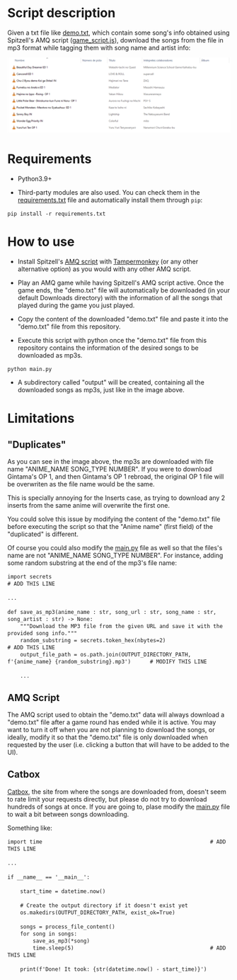# Script description

Given a txt file like [demo.txt](demo.txt), which contain some song's info obtained using Spitzell's AMQ script ([game_script.js](game_script.js)), download the songs from the file in mp3 format while tagging them with song name and artist info:

![OutputExample](images/output.png)


# Requirements

- Python3.9+

- Third-party modules are also used. You can check them in the [requirements.txt](requirements.txt) file and automatically install them through `pip`:

```
pip install -r requirements.txt
```


# How to use

- Install Spitzell's [AMQ script](game_script.js) with [Tampermonkey](https://www.tampermonkey.net/) (or any other alternative option) as you would with any other AMQ script.

- Play an AMQ game while having Spitzell's AMQ script active. Once the game ends, the "demo.txt" file will automatically be downloaded (in your default Downloads directory) with the information of all the songs that played during the game you just played.

- Copy the content of the downloaded "demo.txt" file and paste it into the "demo.txt" file from this repository.

- Execute this script with python once the "demo.txt" file from this repository contains the information of the desired songs to be downloaded as mp3s.

```
python main.py
```

- A subdirectory called "output" will be created, containing all the downloaded songs as mp3s, just like in the image above.


# Limitations

## "Duplicates"

As you can see in the image above, the mp3s are downloaded with file name "ANIME_NAME SONG_TYPE NUMBER". If you were to download Gintama's OP 1, and then Gintama's OP 1 rebroad, the original OP 1 file will be overwriten as the file name would be the same.

This is specially annoying for the Inserts case, as trying to download any 2 inserts from the same anime will overwrite the first one.

You could solve this issue by modifying the content of the "demo.txt" file before executing the script so that the "Anime name" (first field) of the "duplicated" is different.

Of course you could also modify the [main.py](main.py) file as well so that the files's name are not "ANIME_NAME SONG_TYPE NUMBER". For instance, adding some random substring at the end of the mp3's file name:

```
import secrets                                                                                          # ADD THIS LINE

...

def save_as_mp3(anime_name : str, song_url : str, song_name : str, song_artist : str) -> None:
    """Download the MP3 file from the given URL and save it with the provided song info."""
    random_substring = secrets.token_hex(nbytes=2)                                                      # ADD THIS LINE
    output_file_path = os.path.join(OUTPUT_DIRECTORY_PATH, f'{anime_name} {random_substring}.mp3')      # MODIFY THIS LINE

    ...
```

## AMQ Script

The AMQ script used to obtain the "demo.txt" data will always download a "demo.txt" file after a game round has ended while it is active. You may want to turn it off when you are not planning to download the songs, or ideally, modify it so that the "demo.txt" file is only downloaded when requested by the user (i.e. clicking a button that will have to be added to the UI).

## Catbox

[Catbox](https://catbox.moe/), the site from where the songs are downloaded from, doesn't seem to rate limit your requests directly, but please do not try to download hundreds of songs at once. If you are going to, plase modify the [main.py](main.py) file to wait a bit between songs downloading.

Something like:

```
import time                                                     # ADD THIS LINE

...

if __name__ == '__main__':

    start_time = datetime.now()

    # Create the output directory if it doesn't exist yet
    os.makedirs(OUTPUT_DIRECTORY_PATH, exist_ok=True)

    songs = process_file_content()
    for song in songs:
        save_as_mp3(*song)
        time.sleep(5)                                           # ADD THIS LINE

    print(f'Done! It took: {str(datetime.now() - start_time)}')

```